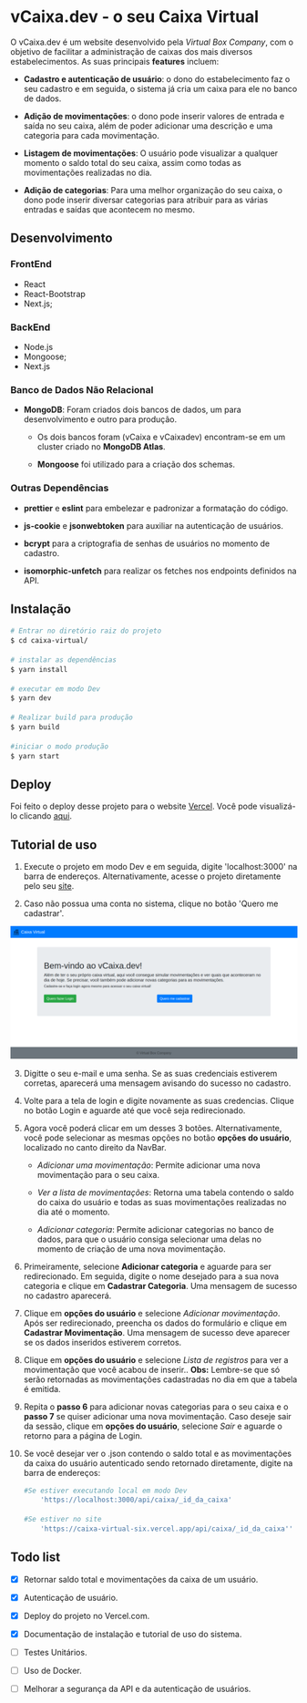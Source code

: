 # vCaixa.dev - o seu Caixa Virtual

O vCaixa.dev é um website desenvolvido pela *Virtual Box Company*, com o objetivo de facilitar a administração de caixas dos mais diversos estabelecimentos. As suas principais **features** incluem:

-	**Cadastro e autenticação de usuário**: o dono do estabelecimento faz o seu cadastro e em seguida, o sistema já cria um caixa para ele no banco de dados.

- **Adição de movimentações**:  o dono pode inserir valores de entrada e saída no seu caixa, além de poder adicionar uma descrição e uma categoria para cada movimentação.

- **Listagem de movimentações**:  O usuário pode visualizar a qualquer momento o saldo total do seu caixa, assim como todas as movimentações realizadas no dia.

- **Adição de categorias**:  Para uma melhor organização do seu caixa, o dono pode inserir diversar categorias para atribuir para as várias entradas e saídas que acontecem no mesmo.

## Desenvolvimento

### FrontEnd

-   React
-   React-Bootstrap
-   Next.js;

### BackEnd

-   Node.js
-   Mongoose;
-   Next.js

### Banco de Dados Não Relacional

-   **MongoDB**:  Foram criados dois bancos de dados, um para desenvolvimento e  outro para produção. 

	-   Os dois bancos foram (vCaixa e vCaixadev) encontram-se em um cluster criado no **MongoDB Atlas**.

	-  **Mongoose** foi utilizado para a criação dos schemas.

### Outras Dependências

-   **prettier** e **eslint** para embelezar e padronizar a formatação do código.

-   **js-cookie** e **jsonwebtoken** para auxiliar na autenticação de usuários.

-   **bcrypt** para a criptografia de senhas de usuários no momento de cadastro.

-   **isomorphic-unfetch** para realizar os fetches nos endpoints definidos na API.

## Instalação

```bash
# Entrar no diretório raiz do projeto
$ cd caixa-virtual/

# instalar as dependências
$ yarn install

# executar em modo Dev
$ yarn dev

# Realizar build para produção
$ yarn build

#iniciar o modo produção
$ yarn start

```
## Deploy

Foi feito o deploy desse projeto para o website [Vercel](https://vercel.com/kevinlevroner/caixa-virtual). Você pode visualizá-lo clicando [aqui](https://caixa-virtual-six.vercel.app/).

## Tutorial de uso

1. Execute o projeto em modo Dev e em seguida, digite 'localhost:3000' na barra de endereços. Alternativamente, acesse o projeto diretamente pelo seu [site](https://caixa-virtual-six.vercel.app/).

2. Caso não possua uma conta no sistema, clique no botão 'Quero me cadastrar'.

![Alt text](/public/tela_inicial.png?raw=true "Tela Inicial")

3. Digitte o seu e-mail e uma senha. Se  as suas credenciais estiverem corretas, aparecerá uma mensagem avisando do sucesso no cadastro.

4. Volte para a tela de login e digite novamente as suas credencias. Clique no botão Login e aguarde até que você seja redirecionado.

5.  Agora você poderá clicar em um desses 3 botões. Alternativamente, você pode selecionar as mesmas opções no botão **opções do usuário**, localizado no canto direito da NavBar.

	-  *Adicionar uma  movimentação*: Permite adicionar uma nova movimentação para o  seu caixa.

	- *Ver a lista de movimentações*:  Retorna uma tabela contendo o saldo do caixa do usuário e todas as suas movimentações realizadas no dia até o momento.

	-  *Adicionar categoria*:  Permite adicionar categorias no banco de dados, para que o usuário consiga  selecionar uma delas no momento de criação de uma nova movimentação.

6. Primeiramente, selecione **Adicionar categoria** e aguarde para ser redirecionado. Em seguida, digite o nome desejado para a sua nova categoria e clique em **Cadastrar Categoria**. Uma mensagem de sucesso no cadastro aparecerá.

7. Clique em **opções do usuário** e selecione *Adicionar movimentação*. Após ser redirecionado, preencha os dados do formulário e clique em **Cadastrar Movimentação**. Uma mensagem de sucesso deve aparecer se os dados inseridos estiverem corretos.

8. Clique em **opções do usuário** e selecione *Lista de registros* para ver a movimentação que você acabou de inserir.. **Obs:** Lembre-se que só serão retornadas as movimentações cadastradas no dia em que a tabela é emitida.

9. Repita o **passo 6** para adicionar novas categorias para o seu caixa e o **passo 7** se quiser adicionar uma nova movimentação. Caso deseje sair da sessão, clique em **opções do usuário**, selecione *Sair* e aguarde o retorno para a página de Login.

10. Se você desejar ver o .json contendo o saldo total e as movimentações da caixa do usuário autenticado sendo retornado diretamente, digite na barra de endereços:

	```bash
	#Se estiver executando local em modo Dev
		'https://localhost:3000/api/caixa/_id_da_caixa'

	#Se estiver no site
		'https://caixa-virtual-six.vercel.app/api/caixa/_id_da_caixa''
	```

## Todo list

- [x] Retornar saldo total e movimentações da caixa de um usuário.
- [x] Autenticação de usuário.
- [x] Deploy do projeto no Vercel.com.
- [x] Documentação de instalação e tutorial de uso do sistema.
- [ ] Testes Unitários.
- [ ] Uso de Docker.
- [ ] Melhorar a segurança da API e da autenticação de usuários.


